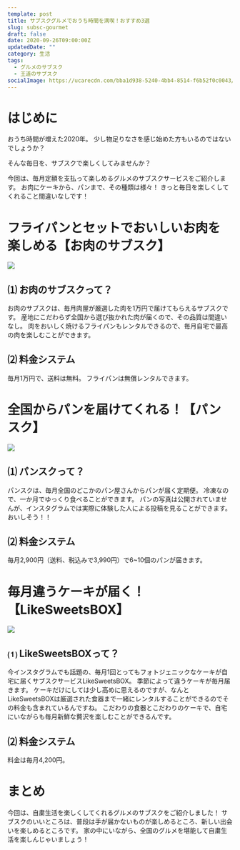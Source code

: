 ```yaml
---
template: post
title: サブスクグルメでおうち時間を満喫！おすすめ3選
slug: subsc-gourmet
draft: false
date: 2020-09-26T09:00:00Z
updatedDate: ""
category: 生活
tags:
  - グルメのサブスク
  - 王道のサブスク
socialImage: https://ucarecdn.com/bba1d938-5240-4bb4-8514-f6b52f0c0043/
---
```


# はじめに

おうち時間が増えた2020年。
少し物足りなさを感じ始めた方もいるのではないでしょうか？

そんな毎日を、サブスクで楽しくしてみませんか？

今回は、毎月定額を支払って楽しめるグルメのサブスクサービスをご紹介します。
お肉にケーキから、パンまで、その種類は様々！
きっと毎日を楽しくしてくれること間違いなしです！

# フライパンとセットでおいしいお肉を楽しめる【お肉のサブスク】

![](https://ucarecdn.com/77782c0b-6f05-429b-9380-8135cd7456da/S__4169775.jpg)

## ⑴ お肉のサブスクって？
お肉のサブスクは、毎月肉屋が厳選した肉を1万円で届けてもらえるサブスクです。
産地にこだわらず全国から選び抜かれた肉が届くので、その品質は間違いなし。
肉をおいしく焼けるフライパンもレンタルできるので、毎月自宅で最高の肉を楽しむことができます。

## ⑵ 料金システム

毎月1万円で、送料は無料。
フライパンは無償レンタルできます。

# 全国からパンを届けてくれる！【パンスク】

![](https://ucarecdn.com/6cd1417a-c15f-400d-80ee-cafaa5fc6608/)

## ⑴ パンスクって？
パンスクは、毎月全国のどこかのパン屋さんからパンが届く定期便。
冷凍なので、一か月でゆっくり食べることができます。
パンの写真は公開されていませんが、インスタグラムでは実際に体験した人による投稿を見ることができます。
おいしそう！！

## ⑵ 料金システム

毎月2,900円（送料、税込みで3,990円）で6~10個のパンが届きます。

# 毎月違うケーキが届く！【LikeSweetsBOX】

![](https://ucarecdn.com/396e044b-5325-44cc-bc37-dd55e5a1954e/)

## ⑴ LikeSweetsBOXって？
今インスタグラムでも話題の、毎月1回とってもフォトジェニックなケーキが自宅に届くサブスクサービスLikeSweetsBOX。
季節によって違うケーキが毎月届きます。
ケーキだけにしては少し高めに思えるのですが、なんとLikeSweetsBOXは厳選された食器まで一緒にレンタルすることができるのでその料金も含まれているんですね。
こだわりの食器とこだわりのケーキで、自宅にいながらも毎月新鮮な贅沢を楽しむことができるんです。

## ⑵ 料金システム
料金は毎月4,200円。

# まとめ
今回は、自粛生活を楽しくしてくれるグルメのサブスクをご紹介しました！
サブスクのいいところは、普段は手が届かないものが楽しめるところ、新しい出会いを楽しめるところです。
家の中にいながら、全国のグルメを堪能して自粛生活を楽しんじゃいましょう！
